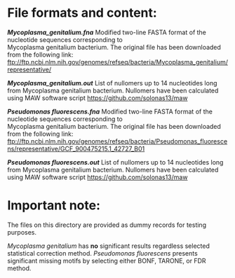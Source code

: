 # File formats and content:

  <b>*Mycoplasma_genitalium.fna*</b>
       Modified two-line FASTA format of the nucleotide sequences corresponding to  
       Mycoplasma genitalium bacterium. The original file has been downloaded from
       the following link:
       ftp://ftp.ncbi.nlm.nih.gov/genomes/refseq/bacteria/Mycoplasma_genitalium/representative/ 
	   
  <b>*Mycoplasma_genitalium.out*</b>
       List of nullomers up to 14 nucleotides long from Mycoplasma genitalium 
       bacterium. Nullomers have been calculated using MAW software script
       https://github.com/solonas13/maw
	   
  <b>*Pseudomonas fluorescens.fna*</b>
       Modified two-line FASTA format of the nucleotide sequences corresponding to  
       Mycoplasma genitalium bacterium. The original file has been downloaded from
       the following link:
       ftp://ftp.ncbi.nlm.nih.gov/genomes/refseq/bacteria/Pseudomonas_fluorescens/representative/GCF_900475215.1_42727_B01 
	   
  <b>*Pseudomonas fluorescens.out*</b>
       List of nullomers up to 14 nucleotides long from Mycoplasma genitalium 
       bacterium. Nullomers have been calculated using MAW software script
       https://github.com/solonas13/maw


# Important note:

The files on this directory are provided as dummy records for testing purposes. 

*Mycoplasma genitalium* has **no** significant results regardless selected 
statistical correction method. *Pseudomonas fluorescens* presents significant 
missing motifs by selecting either BONF, TARONE, or FDR method.  
